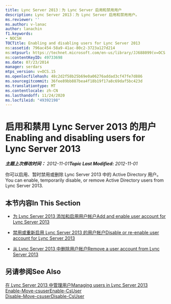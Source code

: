 ```yaml
---
title: Lync Server 2013：为 Lync Server 启用和禁用用户
description: Lync Server 2013：为 Lync Server 启用和禁用用户。
ms.reviewer: ''
ms.author: v-lanac
author: lanachin
f1.keywords:
- NOCSH
TOCTitle: Enabling and disabling users for Lync Server 2013
ms:assetid: 796ac454-58a9-41ac-80c2-3723a127d214
ms:mtpsurl: https://technet.microsoft.com/en-us/library/JJ688099(v=OCS.15)
ms:contentKeyID: 49733698
ms.date: 07/23/2014
manager: serdars
mtps_version: v=OCS.15
ms.openlocfilehash: 48c2d2f58b25b69e0a06276addad3cf47fe7d886
ms.sourcegitcommit: 36fee89bb887bea4f18b19f17a8c69daf5bc423d
ms.translationtype: MT
ms.contentlocale: zh-CN
ms.lasthandoff: 11/24/2020
ms.locfileid: "49392198"
---
```

# <a name="enabling-and-disabling-users-for-lync-server-2013"></a><span data-ttu-id="aaf16-103">启用和禁用 Lync Server 2013 的用户</span><span class="sxs-lookup"><span data-stu-id="aaf16-103">Enabling and disabling users for Lync Server 2013</span></span>

<div data-xmlns="http://www.w3.org/1999/xhtml">

<div class="topic" data-xmlns="http://www.w3.org/1999/xhtml" data-msxsl="urn:schemas-microsoft-com:xslt" data-cs="https://msdn.microsoft.com/">

<div data-asp="https://msdn2.microsoft.com/asp">



</div>

<div id="mainSection">

<div id="mainBody"><span data-ttu-id="aaf16-104">

<span> </span></span><span class="sxs-lookup"><span data-stu-id="aaf16-104">

<span> </span></span></span>

<span data-ttu-id="aaf16-105">_**主题上次修改时间：** 2012-11-01_</span><span class="sxs-lookup"><span data-stu-id="aaf16-105">_**Topic Last Modified:** 2012-11-01_</span></span>

<span data-ttu-id="aaf16-106">你可以启用、暂时禁用或删除 Lync Server 2013 中的 Active Directory 用户。</span><span class="sxs-lookup"><span data-stu-id="aaf16-106">You can enable, temporarily disable, or remove Active Directory users from Lync Server 2013.</span></span>

<div>

## <a name="in-this-section"></a><span data-ttu-id="aaf16-107">本节内容</span><span class="sxs-lookup"><span data-stu-id="aaf16-107">In This Section</span></span>

  - [<span data-ttu-id="aaf16-108">为 Lync Server 2013 添加和启用用户帐户</span><span class="sxs-lookup"><span data-stu-id="aaf16-108">Add and enable user account for Lync Server 2013</span></span>](lync-server-2013-add-and-enable-user-account-for-lync-server.md)

  - [<span data-ttu-id="aaf16-109">禁用或重新启用 Lync Server 2013 的用户帐户</span><span class="sxs-lookup"><span data-stu-id="aaf16-109">Disable or re-enable user account for Lync Server 2013</span></span>](lync-server-2013-disable-or-re-enable-user-account-for-lync-server.md)

  - [<span data-ttu-id="aaf16-110">从 Lync Server 2013 中删除用户帐户</span><span class="sxs-lookup"><span data-stu-id="aaf16-110">Remove a user account from Lync Server 2013</span></span>](lync-server-2013-remove-a-user-account-from-lync-server.md)

</div>

<div>

## <a name="see-also"></a><span data-ttu-id="aaf16-111">另请参阅</span><span class="sxs-lookup"><span data-stu-id="aaf16-111">See Also</span></span>


[<span data-ttu-id="aaf16-112">在 Lync Server 2013 中管理用户</span><span class="sxs-lookup"><span data-stu-id="aaf16-112">Managing users in Lync Server 2013</span></span>](lync-server-2013-managing-users-in-lync-server.md)  
[<span data-ttu-id="aaf16-113">Enable-Move-csuser</span><span class="sxs-lookup"><span data-stu-id="aaf16-113">Enable-CsUser</span></span>](https://docs.microsoft.com/powershell/module/skype/Enable-CsUser)  
[<span data-ttu-id="aaf16-114">Disable-Move-csuser</span><span class="sxs-lookup"><span data-stu-id="aaf16-114">Disable-CsUser</span></span>](https://docs.microsoft.com/powershell/module/skype/Disable-CsUser)  
  

<span data-ttu-id="aaf16-115"></div>

</div>

<span> </span>

</div>

</div>

</span><span class="sxs-lookup"><span data-stu-id="aaf16-115"></div>

</div>

<span> </span>

</div>

</div>

</span></span></div>

